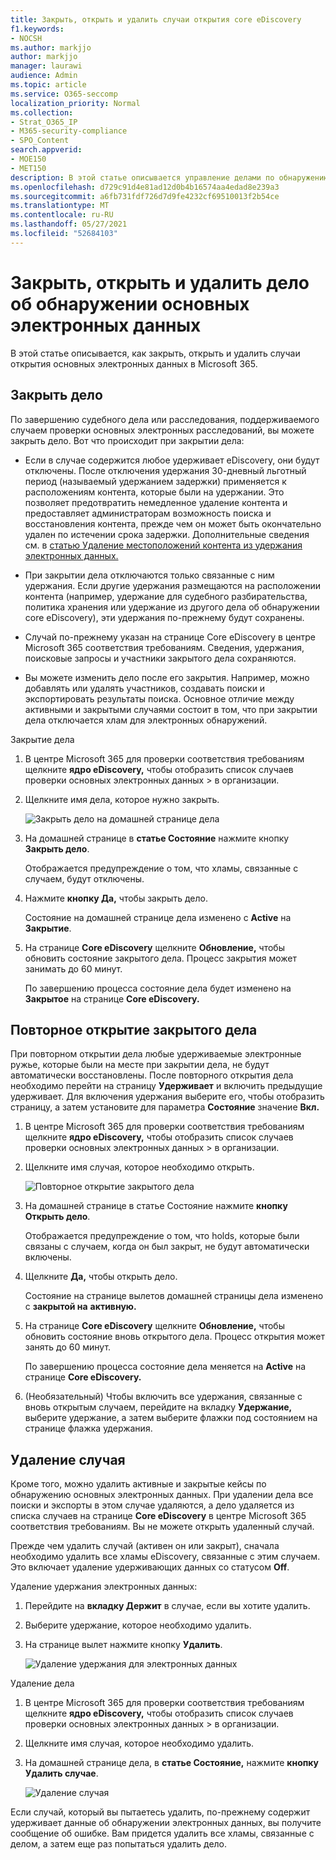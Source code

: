 ```yaml
---
title: Закрыть, открыть и удалить случаи открытия core eDiscovery
f1.keywords:
- NOCSH
ms.author: markjjo
author: markjjo
manager: laurawi
audience: Admin
ms.topic: article
ms.service: O365-seccomp
localization_priority: Normal
ms.collection:
- Strat_O365_IP
- M365-security-compliance
- SPO_Content
search.appverid:
- MOE150
- MET150
description: В этой статье описывается управление делами по обнаружению основных электронных обнаружений. Это включает закрытие дела, открытие закрытого дела и удаление дела.
ms.openlocfilehash: d729c91d4e81ad12d0b4b16574aa4edad8e239a3
ms.sourcegitcommit: a6fb731fdf726d7d9fe4232cf69510013f2b54ce
ms.translationtype: MT
ms.contentlocale: ru-RU
ms.lasthandoff: 05/27/2021
ms.locfileid: "52684103"
---
```

# <a name="close-reopen-and-delete-a-core-ediscovery-case"></a>Закрыть, открыть и удалить дело об обнаружении основных электронных данных

В этой статье описывается, как закрыть, открыть и удалить случаи открытия основных электронных данных в Microsoft 365.

## <a name="close-a-case"></a>Закрыть дело

По завершению судебного дела или расследования, поддерживаемого случаем проверки основных электронных расследований, вы можете закрыть дело. Вот что происходит при закрытии дела:
  
- Если в случае содержится любое удерживает eDiscovery, они будут отключены. После отключения удержания 30-дневный льготный период (называемый удержанием задержки) применяется к расположениям контента, которые были на удержании. Это позволяет предотвратить немедленное удаление контента и предоставляет администраторам возможность поиска и восстановления контента, прежде чем он может быть окончательно удален по истечении срока задержки. Дополнительные сведения см. в [статью Удаление местоположений контента из удержания электронных данных.](create-ediscovery-holds.md#removing-content-locations-from-an-ediscovery-hold)

- При закрытии дела отключаются только связанные с ним удержания. Если другие удержания размещаются на расположении контента (например, удержание для судебного разбирательства, политика хранения или удержание из другого дела об обнаружении core eDiscovery), эти удержания по-прежнему будут сохранены.

- Случай по-прежнему указан на странице Core eDiscovery в центре Microsoft 365 соответствия требованиям. Сведения, удержания, поисковые запросы и участники закрытого дела сохраняются.

- Вы можете изменить дело после его закрытия. Например, можно добавлять или удалять участников, создавать поиски и экспортировать результаты поиска. Основное отличие между активными и закрытыми случаями состоит в том, что при закрытии дела отключается хлам для электронных обнаружений.

Закрытие дела
  
1. В центре Microsoft 365 для проверки соответствия требованиям щелкните **ядро eDiscovery,** чтобы отобразить список случаев проверки основных электронных данных  >   в организации.

2. Щелкните имя дела, которое нужно закрыть.

   ![Закрыть дело на домашней странице дела](../media/eDiscoveryCaseHomePage.png)

3. На домашней странице в **статье Состояние** нажмите кнопку **Закрыть дело**.

    Отображается предупреждение о том, что хламы, связанные с случаем, будут отключены.

4. Нажмите **кнопку Да,** чтобы закрыть дело.

    Состояние на домашней странице дела изменено с **Active** на **Закрытие**.

5. На странице **Core eDiscovery** щелкните **Обновление,** чтобы обновить состояние закрытого дела. Процесс закрытия может занимать до 60 минут.

    По завершению процесса состояние дела будет изменено на **Закрытое** на странице **Core eDiscovery.**

## <a name="reopen-a-closed-case"></a>Повторное открытие закрытого дела

При повторном открытии дела любые удерживаемые электронные ружье, которые были на месте при закрытии дела, не будут автоматически восстановлены. После повторного открытия дела необходимо перейти на страницу **Удерживает** и включить предыдущие удерживает. Для включения удержания выберите его, чтобы отобразить страницу, а затем установите для параметра **Состояние** значение **Вкл.**
  
1. В центре Microsoft 365 для проверки соответствия требованиям щелкните **ядро eDiscovery,** чтобы отобразить список случаев проверки основных электронных данных  >   в организации.

2. Щелкните имя случая, которое необходимо открыть.

   ![Повторное открытие закрытого дела](../media/eDiscoveryCaseHomePageReopen.png)

3. На домашней странице в статье Состояние нажмите **кнопку** **Открыть дело**.

    Отображается предупреждение о том, что holds, которые были связаны с случаем, когда он был закрыт, не будут автоматически включены.

4. Щелкните **Да,** чтобы открыть дело.

    Состояние на странице вылетов домашней страницы дела изменено с **закрытой на** **активную.**

5. На странице **Core eDiscovery** щелкните **Обновление,** чтобы обновить состояние вновь открытого дела. Процесс открытия может занять до 60 минут. 

    По завершению процесса состояние дела меняется на **Active** на странице **Core eDiscovery.**

6. (Необязательный) Чтобы включить все удержания, связанные с вновь открытым случаем, перейдите на  вкладку **Удержание,** выберите удержание, а затем выберите флажки под состоянием на странице флажка удержания.
  
## <a name="delete-a-case"></a>Удаление случая

Кроме того, можно удалить активные и закрытые кейсы по обнаружению основных электронных данных. При удалении дела все поиски и экспорты в этом случае удаляются, а дело удаляется из списка случаев на странице **Core eDiscovery** в центре Microsoft 365 соответствия требованиям. Вы не можете открыть удаленный случай.

Прежде чем удалить случай (активен он или закрыт), сначала  необходимо удалить все хламы eDiscovery, связанные с этим случаем. Это включает удаление удерживающих данных со статусом **Off**. 

Удаление удержания электронных данных:

1. Перейдите на **вкладку Держит** в случае, если вы хотите удалить.

2. Выберите удержание, которое необходимо удалить.

3. На странице вылет нажмите кнопку **Удалить**.

      ![Удаление удержания для электронных данных](../media/DeleteeDiscoveryHold.png)

Удаление дела

1. В центре Microsoft 365 для проверки соответствия требованиям щелкните **ядро eDiscovery,** чтобы отобразить список случаев проверки основных электронных данных  >   в организации.

2. Щелкните имя случая, которое необходимо удалить.

3. На домашней странице дела, в **статье Состояние,** нажмите **кнопку Удалить случае**.

      ![Удаление случая](../media/eDiscoveryCaseHomePageDelete.png)

Если случай, который вы пытаетесь удалить, по-прежнему содержит удерживает данные об обнаружении электронных данных, вы получите сообщение об ошибке. Вам придется удалить все хламы, связанные с делом, а затем еще раз попытаться удалить дело.
